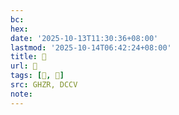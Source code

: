 ```yaml
---
bc:
hex:
date: '2025-10-13T11:30:36+08:00'
lastmod: '2025-10-14T06:42:24+08:00'
title: 󰦜
url: 󰦜
tags: [𦤙, 𦤙]
src: GHZR, DCCV
note:
---
```

